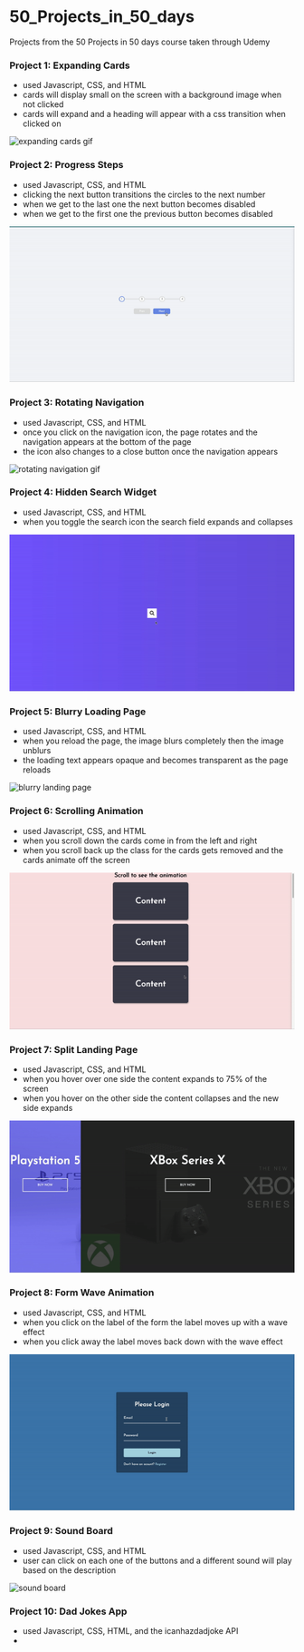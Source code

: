 # 50_Projects_in_50_days
Projects from the 50 Projects in 50 days course taken through Udemy


### Project 1: Expanding Cards

- used Javascript, CSS, and HTML
- cards will display small on the screen with a background image when not clicked
- cards will expand and a heading will appear with a css transition when clicked on

![expanding cards gif](gifs/expanding_cards.gif)

### Project 2: Progress Steps

- used Javascript, CSS, and HTML
- clicking the next button transitions the circles to the next number
- when we get to the last one the next button becomes disabled
- when we get to the first one the previous button becomes disabled

![progress steps gif](gifs/progress_steps.gif)

### Project 3: Rotating Navigation

- used Javascript, CSS, and HTML
- once you click on the navigation icon, the page rotates and the navigation appears at the bottom of the page
- the icon also changes to a close button once the navigation appears

![rotating navigation gif](gifs/rotating_navigation.gif)

### Project 4: Hidden Search Widget

- used Javascript, CSS, and HTML
- when you toggle the search icon the search field expands and collapses

![hidden search widget](gifs/hidden_search_widget.gif)

### Project 5: Blurry Loading Page

- used Javascript, CSS, and HTML
- when you reload the page, the image blurs completely then the image unblurs 
- the loading text appears opaque and becomes transparent as the page reloads 

![blurry landing page](gifs/blurry_loading_page.gif)

### Project 6: Scrolling Animation

- used Javascript, CSS, and HTML
- when you scroll down the cards come in from the left and right
- when you scroll back up the class for the cards gets removed and the cards animate off the screen

![scrolling animation](gifs/scroll_animation.gif)

### Project 7: Split Landing Page

- used Javascript, CSS, and HTML
- when you hover over one side the content expands to 75% of the screen
- when you hover on the other side the content collapses and the new side expands

![split landing page](gifs/split_landing_page.gif)

### Project 8: Form Wave Animation

- used Javascript, CSS, and HTML
- when you click on the label of the form the label moves up with a wave effect
- when you click away the label moves back down with the wave effect

![form wave animation](gifs/form_wave_animation.gif)

### Project 9: Sound Board

- used Javascript, CSS, and HTML
- user can click on each one of the buttons and a different sound will play based on the description

![sound board](gifs/sound_board.gif)

### Project 10: Dad Jokes App

- used Javascript, CSS, HTML, and the icanhazdadjoke API
- 